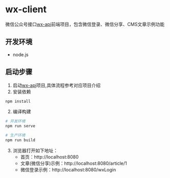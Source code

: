 # wx-client
微信公众号接口[wx-api](https://github.com/niefy/wx-api)前端项目，包含微信登录、微信分享、CMS文章示例功能

## 开发环境
- node.js

## 启动步骤
1. 启动[wx-api](https://github.com/niefy/wx-api)项目,具体流程参考对应项目介绍
2. 安装依赖

``` bash
npm install
```
2. 编译构建
``` bash
# 开发环境
npm run serve

# 生产环境
npm run build
```
3. 浏览器打开如下地址：
    - 首页：http://localhost:8080
    - 文章(微信分享)示例：http://localhost:8080/article/1
    - 微信登录示例：http://localhost:8080/wxLogin